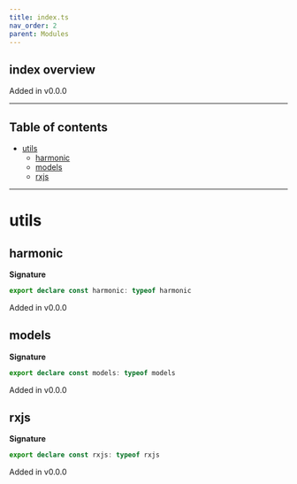 ```yaml
---
title: index.ts
nav_order: 2
parent: Modules
---
```


## index overview

Added in v0.0.0

---

<h2 class="text-delta">Table of contents</h2>

- [utils](#utils)
  - [harmonic](#harmonic)
  - [models](#models)
  - [rxjs](#rxjs)

---

# utils

## harmonic

**Signature**

```ts
export declare const harmonic: typeof harmonic
```

Added in v0.0.0

## models

**Signature**

```ts
export declare const models: typeof models
```

Added in v0.0.0

## rxjs

**Signature**

```ts
export declare const rxjs: typeof rxjs
```

Added in v0.0.0
